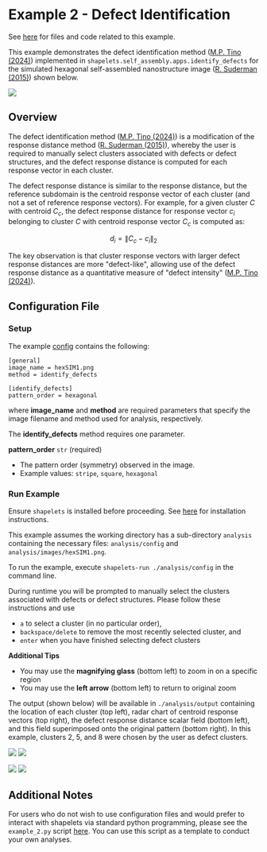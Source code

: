 # Example 2 - Defect Identification

See [here](https://github.com/uw-comphys/shapelets/tree/main/examples/example_2) for files and code related to this example. 

This example demonstrates the defect identification method ([M.P. Tino (2024)](http://dx.doi.org/10.1088/1361-6528/ad1df4)) implemented in ``shapelets.self_assembly.apps.identify_defects`` for the simulated hexagonal self-assembled nanostructure image ([R. Suderman (2015)](https://doi.org/10.1103/PhysRevE.91.033307)) shown below.

![](images/hexSIM1.png)

## Overview

The defect identification method ([M.P. Tino (2024)](http://dx.doi.org/10.1088/1361-6528/ad1df4)) is a modification of the response distance method ([R. Suderman (2015)](https://doi.org/10.1103/PhysRevE.91.033307)), whereby the user is required to manually select clusters associated with defects or defect structures, and the defect response distance is computed for each response vector in each cluster. 

The defect response distance is similar to the response distance, but the reference subdomain is the centroid response vector of each cluster (and not a set of reference response vectors). For example, for a given cluster $C$ with centroid $C_c$, the defect response distance for response vector $c_i$ belonging to cluster $C$ with centroid response vector $C_c$ is computed as:

$$ d_i = \| C_c - c_i \|_2 $$

The key observation is that cluster response vectors with larger defect response distances are more "defect-like", allowing use of the defect response distance as a quantitative measure of "defect intensity" ([M.P. Tino (2024)](http://dx.doi.org/10.1088/1361-6528/ad1df4)).

## Configuration File

### Setup

The example [config](https://github.com/uw-comphys/shapelets/tree/main/examples/example_2) contains the following:

	[general]
	image_name = hexSIM1.png
	method = identify_defects

	[identify_defects]
	pattern_order = hexagonal

where **image_name** and **method** are required parameters that specify the image filename and method used for analysis, respectively.

The **identify_defects** method requires one parameter.

**pattern_order** `str` (required)

* The pattern order (symmetry) observed in the image. 
* Example values: `stripe`, `square`, `hexagonal`

### Run Example

Ensure `shapelets` is installed before proceeding.
See [here](https://uw-comphys.github.io/shapelets/shapelets/docs/install.html) for installation instructions.

This example assumes the working directory has a sub-directory ``analysis`` containing the necessary files: ``analysis/config`` and ``analysis/images/hexSIM1.png``. 

To run the example, execute ``shapelets-run ./analysis/config`` in the command line.

During runtime you will be prompted to manually select the clusters associated with defects or defect structures. Please follow these instructions and use

* ``a`` to select a cluster (in no particular order), 
* ``backspace/delete`` to remove the most recently selected cluster, and 
* ``enter`` when you have finished selecting defect clusters

**Additional Tips**

* You may use the **magnifying glass** (bottom left) to zoom in on a specific region
* You may use the **left arrow** (bottom left) to return to original zoom

The output (shown below) will be available in ``./analysis/output`` containing the location of each cluster (top left), radar chart of centroid response vectors (top right), the defect response distance scalar field (bottom left), and this field superimposed onto the original pattern (bottom right). In this example, clusters 2, 5, and 8 were chosen by the user as defect clusters. 

![](../images/hexSIM1_defectid_clustloc_k10.png)
![](../images/hexSIM1_defectid_rc_k10.png)

![](../images/hexSIM1_defectid_drd_k10.png)
![](../images/hexSIM1_defectid_drd_overlay_k10.png)

## Additional Notes

For users who do not wish to use configuration files and would prefer to interact with shapelets via standard python programming, please see the ``example_2.py`` script [here](https://github.com/uw-comphys/shapelets/tree/main/examples/example_2).
You can use this script as a template to conduct your own analyses.